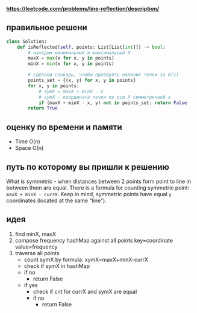 **https://leetcode.com/problems/line-reflection/description/**

## правильное решени
```python
class Solution:
    def isReflected(self, points: List[List[int]]) -> bool:
        # находим минимальный и максимальный X
        maxX = max(x for x, y in points)
        minX = min(x for x, y in points)

        # сделали словарь, чтобы проверять наличие точки за O(1)
        points_set = {(x, y) for x, y in points}
        for x, y in points:
            # symX = maxX + minX - x
            # symX - координата точки по оси X симметричной x
            if (maxX + minX - x, y) not in points_set: return False
        return True
```

## оценку по времени и памяти
- Time  O(n)
- Space O(n)

## путь по которому вы пришли к решению
What is symmetric - when distances between 2 points form point to line in between them are equal. There is a formula for counting symmetric point: `maxX + minX - currX`. Keep in mind, symmetric points have equal `y` coordinates (located at the same "line").

## идея
1. find minX, maxX
2. compose frequency hashMap against all points
    key=coordinate
    value=frequency
3. traverse all points
    - count symX by formula: xymX=maxX+minX-currX
    - check if symX in hashMap
    - if no
        - return False
    - if yes
        - check if cnt for currX and symX are equal
        - if no
            - return False    